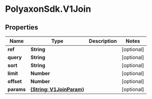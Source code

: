 # PolyaxonSdk.V1Join

## Properties

Name | Type | Description | Notes
------------ | ------------- | ------------- | -------------
**ref** | **String** |  | [optional] 
**query** | **String** |  | [optional] 
**sort** | **String** |  | [optional] 
**limit** | **Number** |  | [optional] 
**offset** | **Number** |  | [optional] 
**params** | [**{String: V1JoinParam}**](V1JoinParam.md) |  | [optional] 



